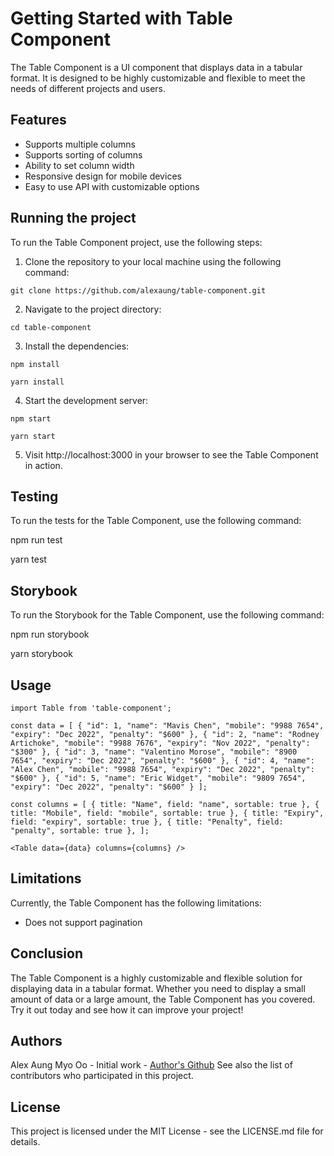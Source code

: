# Getting Started with Table Component

The Table Component is a UI component that displays data in a tabular format. It is designed to be highly customizable and flexible to meet the needs of different projects and users.


## Features

- Supports multiple columns
- Supports sorting of columns
- Ability to set column width
- Responsive design for mobile devices
- Easy to use API with customizable options

## Running the project

To run the Table Component project, use the following steps:

1. Clone the repository to your local machine using the following command:

`git clone https://github.com/alexaung/table-component.git`

2. Navigate to the project directory:

`cd table-component`

3. Install the dependencies:

`npm install`

`yarn install`

4. Start the development server:

`npm start`

`yarn start`

5. Visit http://localhost:3000 in your browser to see the Table Component in action.

## Testing
To run the tests for the Table Component, use the following command:

npm run test

yarn test

## Storybook
To run the Storybook for the Table Component, use the following command:

npm run storybook

yarn storybook

## Usage
`import Table from 'table-component';`

`const data = [
  {
    "id": 1,
    "name": "Mavis Chen",
    "mobile": "9988 7654",
    "expiry": "Dec 2022",
    "penalty": "$600"
  },
  {
    "id": 2,
    "name": "Rodney Artichoke",
    "mobile": "9988 7676",
    "expiry": "Nov 2022",
    "penalty": "$300"
  },
  {
    "id": 3,
    "name": "Valentino Morose",
    "mobile": "8900 7654",
    "expiry": "Dec 2022",
    "penalty": "$600"
  },
  {
    "id": 4,
    "name": "Alex Chen",
    "mobile": "9988 7654",
    "expiry": "Dec 2022",
    "penalty": "$600"
  },
  {
    "id": 5,
    "name": "Eric Widget",
    "mobile": "9809 7654",
    "expiry": "Dec 2022",
    "penalty": "$600"
  }
];`

`const columns = [
    { title: "Name", field: "name", sortable: true },
    { title: "Mobile", field: "mobile", sortable: true },
    { title: "Expiry", field: "expiry", sortable: true },
    { title: "Penalty", field: "penalty", sortable: true },
  ];`

`<Table data={data} columns={columns} />`

## Limitations

Currently, the Table Component has the following limitations:

- Does not support pagination

## Conclusion

The Table Component is a highly customizable and flexible solution for displaying data in a tabular format. Whether you need to display a small amount of data or a large amount, the Table Component has you covered. Try it out today and see how it can improve your project!

## Authors
Alex Aung Myo Oo - Initial work - [Author's Github](https://www.example.com)
See also the list of contributors who participated in this project.

## License

This project is licensed under the MIT License - see the LICENSE.md file for details.